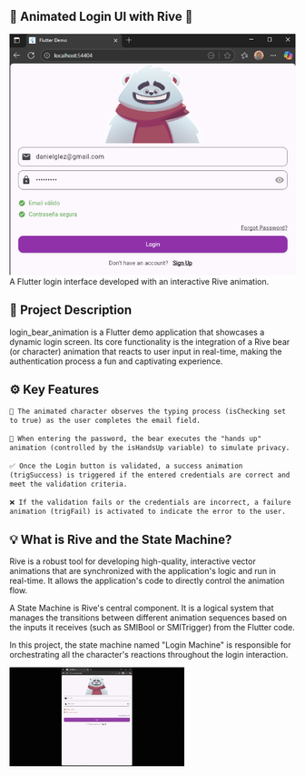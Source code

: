 ## 🔐 Animated Login UI with Rive 🐻
![](https://github.com/DANIEL-GLEZ/login_wit_animation/blob/main/Prueba%201.png)
A Flutter login interface developed with an interactive Rive animation.

## 📄 Project Description

login_bear_animation is a Flutter demo application that showcases a dynamic login screen. Its core functionality is the integration of a Rive bear (or character) animation that reacts to user input in real-time, making the authentication process a fun and captivating experience.

## ⚙️ Key Features

    📧 The animated character observes the typing process (isChecking set to true) as the user completes the email field.

    🙈 When entering the password, the bear executes the "hands up" animation (controlled by the isHandsUp variable) to simulate privacy.

    ✅ Once the Login button is validated, a success animation (trigSuccess) is triggered if the entered credentials are correct and meet the validation criteria.

    ❌ If the validation fails or the credentials are incorrect, a failure animation (trigFail) is activated to indicate the error to the user.
## 💡 What is Rive and the State Machine?

Rive is a robust tool for developing high-quality, interactive vector animations that are synchronized with the application's logic and run in real-time. It allows the application's code to directly control the animation flow.

A State Machine is Rive's central component. It is a logical system that manages the transitions between different animation sequences based on the inputs it receives (such as SMIBool or SMITrigger) from the Flutter code.

In this project, the state machine named "Login Machine" is responsible for orchestrating all the character's reactions throughout the login interaction.

  
![](https://github.com/DANIEL-GLEZ/login_wit_animation/blob/main/Bear%20video.gif)
